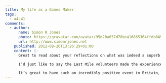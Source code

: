 ```yaml
---
title: My life as a Games Maker
tags:
  - a4L41
comments:
  - author:
      name: Simon R Jones
      photo: https://gravatar.com/avatar/95d20a657d78be416865364ffdb0490a
      url: http://www.simonrjones.net
    published: 2012-09-26T13:26:29+01:00
    content: |-
      Great to read about your reflections on what was indeed a superb summer. My Dad was a Games Maker too (first aid) and I managed to get to a few events, mostly at the Paralympics.

      I’d just like to say the Last Mile volunteers made the experience fantastic. The energy and good vibe you all gave off before we entered the stadium was brilliant. And my 4 year old loved high-fiving as many games makers as he could meet.

      It’s great to have such an incredibly positive event in Britain, proves we don’t have to be a grumpy weather-obsessed nation all the time!
---
```

